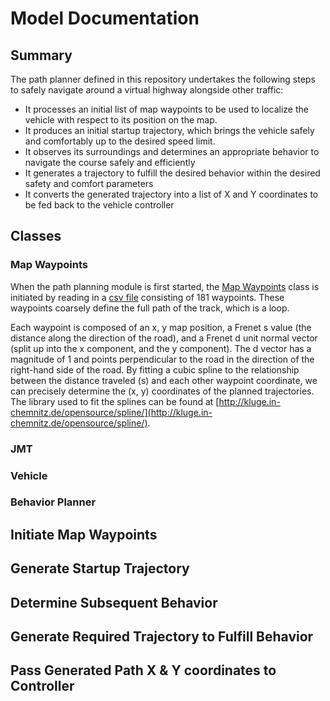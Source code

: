 # Model Documentation

## Summary

The path planner defined in this repository undertakes the following steps to safely navigate around a virtual highway alongside other traffic:

  - It processes an initial list of map waypoints to be used to localize the vehicle with respect to its position on the map.
  - It produces an initial startup trajectory, which brings the vehicle safely and comfortably up to the desired speed limit.
  - It observes its surroundings and determines an appropriate behavior to navigate the course safely and efficiently
  - It generates a trajectory to fulfill the desired behavior within the desired safety and comfort parameters
  - It converts the generated trajectory into a list of X and Y coordinates to be fed back to the vehicle controller

## Classes

### Map Waypoints

When the path planning module is first started, the [Map Waypoints](src/map-waypoints.h) class is initiated by reading in a [csv file](data/highway_map.csv) consisting of 181 waypoints. These waypoints coarsely define the full path of the track, which is a loop.

Each waypoint is composed of an x, y map position, a Frenet s value (the distance along the direction of the road), and a Frenet d unit normal vector (split up into the x component, and the y component). The d vector has a magnitude of 1 and points perpendicular to the road in the direction of the right-hand side of the road. By fitting a cubic spline to the relationship between the distance traveled (s) and each other waypoint coordinate, we can precisely determine the (x, y) coordinates of the planned trajectories. The library used to fit the splines can be found at [http://kluge.in-chemnitz.de/opensource/spline/](http://kluge.in-chemnitz.de/opensource/spline/).

### JMT

### Vehicle

### Behavior Planner

## Initiate Map Waypoints

## Generate Startup Trajectory

## Determine Subsequent Behavior

## Generate Required Trajectory to Fulfill Behavior

## Pass Generated Path X & Y coordinates to Controller
